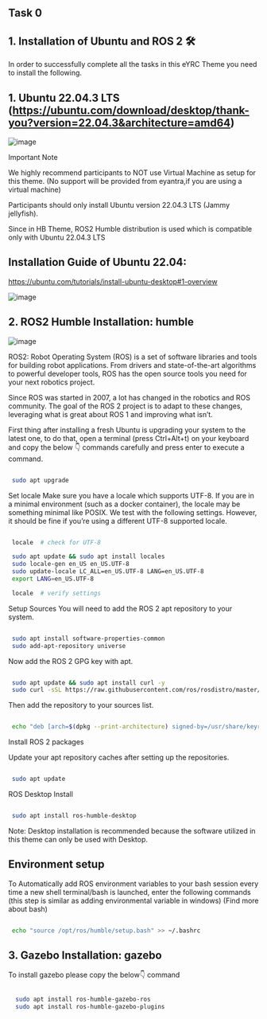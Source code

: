 ## Task 0

## 1. Installation of Ubuntu and ROS 2 🛠
In order to successfully complete all the tasks in this eYRC Theme you need to install the following.

## 1. Ubuntu 22.04.3 LTS (https://ubuntu.com/download/desktop/thank-you?version=22.04.3&architecture=amd64)

![image](https://github.com/pooja8748/Hologlyph-Bots-/assets/130728514/f73a02a5-562a-4ebc-be22-d12f5782d689)

Important Note

We highly recommend participants to NOT use Virtual Machine as setup for this theme. (No support will be provided from eyantra,if you are using a virtual machine)

Participants should only install Ubuntu version 22.04.3 LTS (Jammy jellyfish).

Since in HB Theme, ROS2 Humble distribution is used which is compatible only with Ubuntu 22.04.3 LTS

## Installation Guide of Ubuntu 22.04:
https://ubuntu.com/tutorials/install-ubuntu-desktop#1-overview

![image](https://github.com/pooja8748/Hologlyph-Bots-/assets/130728514/7858f124-6969-4eab-93d4-8040903d7bba)

## 2. ROS2 Humble Installation: humble

![image](https://github.com/pooja8748/Hologlyph-Bots-/assets/130728514/6376274e-27cb-456b-ba7d-25d6c167a617)

ROS2:
Robot Operating System (ROS) is a set of software libraries and tools for building robot applications. From drivers and state-of-the-art algorithms to powerful developer tools, ROS has the open source tools you need for your next robotics project.

Since ROS was started in 2007, a lot has changed in the robotics and ROS community. The goal of the ROS 2 project is to adapt to these changes, leveraging what is great about ROS 1 and improving what isn’t.

First thing after installing a fresh Ubuntu is upgrading your system to the latest one, to do that, open a terminal (press Ctrl+Alt+t) on your keyboard and copy the below 👇 commands carefully and press enter to execute a command.


```bash

 sudo apt upgrade

```

Set locale
Make sure you have a locale which supports UTF-8.
If you are in a minimal environment (such as a docker container), the locale may be something minimal like POSIX.
We test with the following settings. However, it should be fine if you’re using a different UTF-8 supported locale.

```bash

 locale  # check for UTF-8

 sudo apt update && sudo apt install locales
 sudo locale-gen en_US en_US.UTF-8
 sudo update-locale LC_ALL=en_US.UTF-8 LANG=en_US.UTF-8
 export LANG=en_US.UTF-8

 locale  # verify settings

```
Setup Sources
You will need to add the ROS 2 apt repository to your system.

```bash

 sudo apt install software-properties-common
 sudo add-apt-repository universe

```
Now add the ROS 2 GPG key with apt.

```bash

 sudo apt update && sudo apt install curl -y
 sudo curl -sSL https://raw.githubusercontent.com/ros/rosdistro/master/ros.key -o /usr/share/keyrings/ros-archive-keyring.gpg

```
Then add the repository to your sources list.

```bash

 echo "deb [arch=$(dpkg --print-architecture) signed-by=/usr/share/keyrings/ros-archive-keyring.gpg] http://packages.ros.org/ros2/ubuntu $(. /etc/os-release && echo $UBUNTU_CODENAME) main" | sudo tee /etc/apt/sources.list.d/ros2.list > /dev/null

```

Install ROS 2 packages

Update your apt repository caches after setting up the repositories.

```bash

 sudo apt update

```
ROS Desktop Install

```bash

 sudo apt install ros-humble-desktop

```
Note: Desktop installation is recommended because the software utilized in this theme can only be used with Desktop.

## Environment setup
To Automatically add ROS environment variables to your bash session every time a new shell terminal/bash is launched, enter the following commands (this step is similar as adding environmental variable in windows)
(Find more about bash)

```bash

 echo "source /opt/ros/humble/setup.bash" >> ~/.bashrc

```
## 3. Gazebo Installation: gazebo

To install gazebo please copy the below👇 command

```bash

  sudo apt install ros-humble-gazebo-ros
  sudo apt install ros-humble-gazebo-plugins

```


